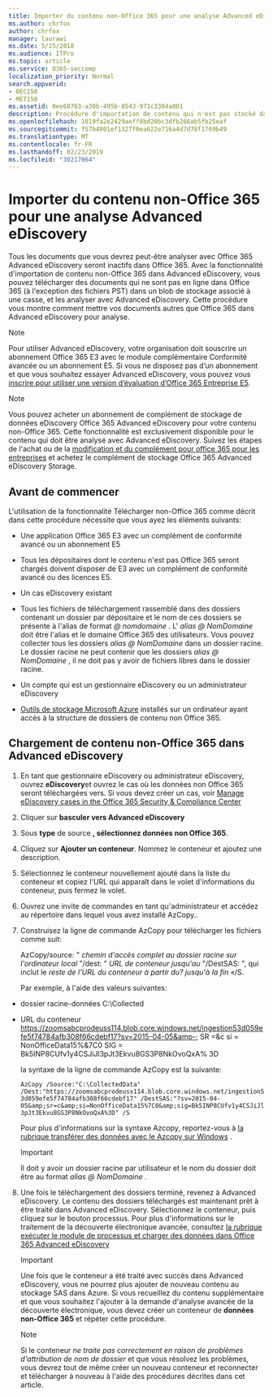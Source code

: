 ```yaml
---
title: Importer du contenu non-Office 365 pour une analyse Advanced eDiscovery
ms.author: chrfox
author: chrfox
manager: laurawi
ms.date: 5/25/2018
ms.audience: ITPro
ms.topic: article
ms.service: O365-seccomp
localization_priority: Normal
search.appverid:
- OEC150
- MET150
ms.assetid: 0ee60763-a30b-495b-8543-971c3384a801
description: Procédure d'importation de contenu qui n'est pas stocké dans O365 dans un objet BLOB Azure afin qu'il puisse être analysé avec AeD
ms.openlocfilehash: 1019fa2e2429aeff8bd20bc3dfb266ab5fb25eaf
ms.sourcegitcommit: f57b4001ef1327f0ea622e716a4d7d78f1769b49
ms.translationtype: MT
ms.contentlocale: fr-FR
ms.lasthandoff: 02/23/2019
ms.locfileid: "30217064"
---
```

# <a name="import-non-office-365-content-for-advanced-ediscovery-analysis"></a>Importer du contenu non-Office 365 pour une analyse Advanced eDiscovery

Tous les documents que vous devrez peut-être analyser avec Office 365 Advanced eDiscovery seront inactifs dans Office 365. Avec la fonctionnalité d'importation de contenu non-Office 365 dans Advanced eDiscovery, vous pouvez télécharger des documents qui ne sont pas en ligne dans Office 365 (à l'exception des fichiers PST) dans un blob de stockage associé à une casse, et les analyser avec Advanced eDiscovery. Cette procédure vous montre comment mettre vos documents autres que Office 365 dans Advanced eDiscovery pour analyse.
  
> [!NOTE]
> Pour utiliser Advanced eDiscovery, votre organisation doit souscrire un abonnement Office 365 E3 avec le module complémentaire Conformité avancée ou un abonnement E5. Si vous ne disposez pas d’un abonnement et que vous souhaitez essayer Advanced eDiscovery, vous pouvez vous [inscrire pour utiliser une version d’évaluation d’Office 365 Entreprise E5](https://go.microsoft.com/fwlink/p/?LinkID=698279). 
  
> [!NOTE]
> Vous pouvez acheter un abonnement de complément de stockage de données eDiscovery Office 365 Advanced eDiscovery pour votre contenu non-Office 365. Cette fonctionnalité est exclusivement disponible pour le contenu qui doit être analysé avec Advanced eDiscovery. Suivez les étapes de l'achat ou de la [modification et du complément pour office 365 pour les entreprises](https://support.office.com/article/Buy-or-edit-an-add-on-for-Office-365-for-business-4e7b57d6-b93b-457d-aecd-0ea58bff07a6) et achetez le complément de stockage Office 365 Advanced eDiscovery Storage. 
  
## <a name="before-you-begin"></a>Avant de commencer

L'utilisation de la fonctionnalité Télécharger non-Office 365 comme décrit dans cette procédure nécessite que vous ayez les éléments suivants:
  
- Une application Office 365 E3 avec un complément de conformité avancé ou un abonnement E5
    
- Tous les dépositaires dont le contenu n'est pas Office 365 seront chargés doivent disposer de E3 avec un complément de conformité avancé ou des licences E5.
    
- Un cas eDiscovery existant
    
- Tous les fichiers de téléchargement rassemblé dans des dossiers contenant un dossier par dépositaire et le nom de ces dossiers se présente à l'alias de format *@ nomdomaine* . L' *alias @ NomDomaine* doit être l'alias et le domaine Office 365 des utilisateurs. Vous pouvez collecter tous les dossiers *alias @ NomDomaine* dans un dossier racine. Le dossier racine ne peut contenir que les dossiers *alias @ NomDomaine* , il ne doit pas y avoir de fichiers libres dans le dossier racine. 
    
- Un compte qui est un gestionnaire eDiscovery ou un administrateur eDiscovery
    
- [Outils de stockage Microsoft Azure](https://aka.ms/downloadazcopy) installés sur un ordinateur ayant accès à la structure de dossiers de contenu non Office 365. 
    
## <a name="upload-non-office-365-content-into-advanced-ediscovery"></a>Chargement de contenu non-Office 365 dans Advanced eDiscovery

1. En tant que gestionnaire eDiscovery ou administrateur eDiscovery, ouvrez **eDiscovery**et ouvrez le cas où les données non Office 365 seront téléchargées vers. Si vous devez créer un cas, voir [Manage eDiscovery cases in the Office 365 Security &amp; Compliance Center](manage-ediscovery-cases.md)
    
2. Cliquer sur **basculer vers Advanced eDiscovery**
    
3. Sous **type** de source **, sélectionnez données non Office 365**.
    
4. Cliquez sur **Ajouter un conteneur**. Nommez le conteneur et ajoutez une description.
    
5. Sélectionnez le conteneur nouvellement ajouté dans la liste du conteneur et copiez l'URL qui apparaît dans le volet d'informations du conteneur, puis fermez le volet.
    
6. Ouvrez une invite de commandes en tant qu'administrateur et accédez au répertoire dans lequel vous avez installé AzCopy..
    
7. Construisez la ligne de commande AzCopy pour télécharger les fichiers comme suit:
    
    AzCopy/source: " *chemin d'accès complet au dossier racine sur l'ordinateur local* "/dest: " *URL de conteneur jusqu'au* "/DestSAS: ", qui inclut le *reste de l'URL du conteneur à partir du? jusqu'à la fin* «/S. 
    
    Par exemple, à l'aide des valeurs suivantes: 
    
  - dossier racine-données C:\Collected 
    
  - URL du conteneur https://zoomsabcprodeuss114.blob.core.windows.net/ingestion53d059efe5f74784afb308f66cdebf17?sv=2015-04-05&amp-; SR =&amp;c si = NonOfficeData15%&amp;7C0 SIG = Bk5INP8CUfv1y4CSJiJl3pJt3Ekvu8GS3P8NkOvoQxA% 3D
    
    la syntaxe de la ligne de commande AzCopy est la suivante:
    
     `AzCopy /Source:"C:\CollectedData" /Dest:"https://zoomsabcprodeuss114.blob.core.windows.net/ingestion53d059efe5f74784afb308f66cdebf17" /DestSAS:"?sv=2015-04-05&amp;sr=c&amp;si=NonOfficeData15%7C0&amp;sig=Bk5INP8CUfv1y4CSJiJl3pJt3Ekvu8GS3P8NkOvoQxA%3D" /S`
    
    Pour plus d'informations sur la syntaxe Azcopy, reportez-vous à [la rubrique transférer des données avec le Azcopy sur Windows](https://docs.microsoft.com/azure/storage/common/storage-use-azcopy) . 
    
    > [!IMPORTANT]
    > Il doit y avoir un dossier racine par utilisateur et le nom du dossier doit être au format *alias @ NomDomaine* . 
  
8. Une fois le téléchargement des dossiers terminé, revenez à Advanced eDiscovery. Le contenu des dossiers téléchargés est maintenant prêt à être traité dans Advanced eDiscovery. Sélectionnez le conteneur, puis cliquez sur le bouton processus. Pour plus d'informations sur le traitement de la découverte électronique avancée, consultez [la rubrique exécuter le module de processus et charger des données dans Office 365 Advanced eDiscovery](run-the-process-module-and-load-data-in-advanced-ediscovery.md)
    
    > [!IMPORTANT]
    > Une fois que le conteneur a été traité avec succès dans Advanced eDiscovery, vous ne pourrez plus ajouter de nouveau contenu au stockage SAS dans Azure. Si vous recueillez du contenu supplémentaire et que vous souhaitez l'ajouter à la demande d'analyse avancée de la découverte électronique, vous devez créer un conteneur de **données non-Office 365** et répéter cette procédure. 
  
    > [!NOTE]
    > Si le conteneur *ne traite pas correctement en raison de problèmes d'attribution de nom de dossier* et que vous résolvez les problèmes, vous devrez tout de même créer un nouveau conteneur et reconnecter et télécharger à nouveau à l'aide des procédures décrites dans cet article. 
  

